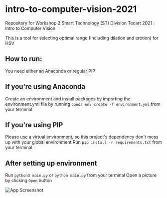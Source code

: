 
# intro-to-computer-vision-2021
Repository for Workshop 2 Smart Technology (ST) Division Tecart 2021 : Intro to Computer Vision

This is a tool for selecting optimal range (Including dilation and erotion) for HSV

## How to run:
You need either an Anaconda or regular PIP

## If you're using Anaconda
Create an environment and install packages by importing the environment.yml file by running `conda env create -f environment.yml` from your terminal

## If you're using PIP
Please use a virtual environment, so this project's dependency don't mess up with your global environment
Run `pip install -r requirements.txt` from your terminal

## After setting up environment
Run `python3 main.py` or `python main.py` from your terminal
Open a picture by clicking `Open` button

![App Screenshot](assets/app.png)
